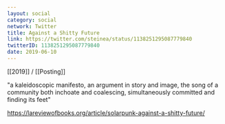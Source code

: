 ```yaml
---
layout: social
category: social
network: Twitter
title: Against a Shitty Future
link: https://twitter.com/steinea/status/1138251295087779840
twitterID: 1138251295087779840
date: 2019-06-10
---
```


[[2019]] / [[Posting]]

"a kaleidoscopic manifesto, an argument in story and image, the song of a community both inchoate and coalescing, simultaneously committed and finding its feet"

<https://lareviewofbooks.org/article/solarpunk-against-a-shitty-future/>
